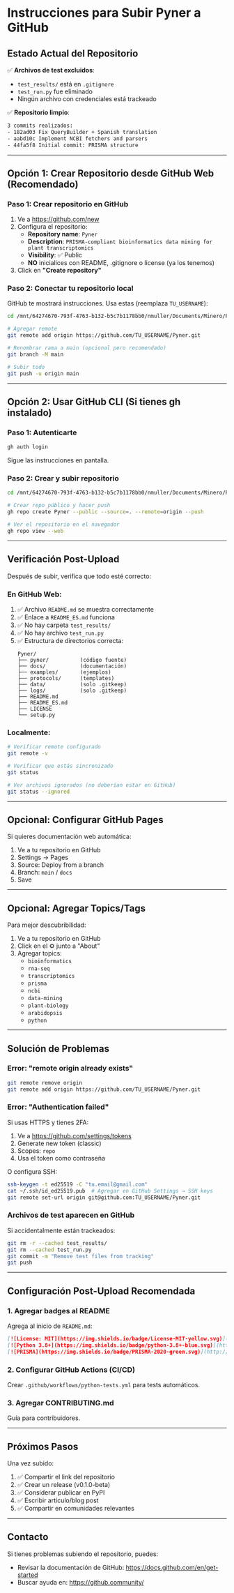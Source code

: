# Instrucciones para Subir Pyner a GitHub

## Estado Actual del Repositorio

✅ **Archivos de test excluidos**:
- `test_results/` está en `.gitignore`
- `test_run.py` fue eliminado
- Ningún archivo con credenciales está trackeado

✅ **Repositorio limpio**:
```bash
3 commits realizados:
- 182ad03 Fix QueryBuilder + Spanish translation
- aabd10c Implement NCBI fetchers and parsers
- 44fa5f8 Initial commit: PRISMA structure
```

---

## Opción 1: Crear Repositorio desde GitHub Web (Recomendado)

### Paso 1: Crear repositorio en GitHub

1. Ve a https://github.com/new
2. Configura el repositorio:
   - **Repository name**: `Pyner`
   - **Description**: `PRISMA-compliant bioinformatics data mining for plant transcriptomics`
   - **Visibility**: ✅ Public
   - **NO** inicialices con README, .gitignore o license (ya los tenemos)
3. Click en **"Create repository"**

### Paso 2: Conectar tu repositorio local

GitHub te mostrará instrucciones. Usa estas (reemplaza `TU_USERNAME`):

```bash
cd /mnt/64274670-793f-4763-b132-b5c7b1178bb0/nmuller/Documents/Minero/Pyner

# Agregar remote
git remote add origin https://github.com/TU_USERNAME/Pyner.git

# Renombrar rama a main (opcional pero recomendado)
git branch -M main

# Subir todo
git push -u origin main
```

---

## Opción 2: Usar GitHub CLI (Si tienes gh instalado)

### Paso 1: Autenticarte

```bash
gh auth login
```

Sigue las instrucciones en pantalla.

### Paso 2: Crear y subir repositorio

```bash
cd /mnt/64274670-793f-4763-b132-b5c7b1178bb0/nmuller/Documents/Minero/Pyner

# Crear repo público y hacer push
gh repo create Pyner --public --source=. --remote=origin --push

# Ver el repositorio en el navegador
gh repo view --web
```

---

## Verificación Post-Upload

Después de subir, verifica que todo esté correcto:

### En GitHub Web:

1. ✅ Archivo `README.md` se muestra correctamente
2. ✅ Enlace a `README_ES.md` funciona
3. ✅ No hay carpeta `test_results/`
4. ✅ No hay archivo `test_run.py`
5. ✅ Estructura de directorios correcta:
   ```
   Pyner/
   ├── pyner/          (código fuente)
   ├── docs/           (documentación)
   ├── examples/       (ejemplos)
   ├── protocols/      (templates)
   ├── data/           (solo .gitkeep)
   ├── logs/           (solo .gitkeep)
   ├── README.md
   ├── README_ES.md
   ├── LICENSE
   └── setup.py
   ```

### Localmente:

```bash
# Verificar remote configurado
git remote -v

# Verificar que estás sincronizado
git status

# Ver archivos ignorados (no deberían estar en GitHub)
git status --ignored
```

---

## Opcional: Configurar GitHub Pages

Si quieres documentación web automática:

1. Ve a tu repositorio en GitHub
2. Settings → Pages
3. Source: Deploy from a branch
4. Branch: `main` / `docs`
5. Save

---

## Opcional: Agregar Topics/Tags

Para mejor descubribilidad:

1. Ve a tu repositorio en GitHub
2. Click en el ⚙️ junto a "About"
3. Agregar topics:
   - `bioinformatics`
   - `rna-seq`
   - `transcriptomics`
   - `prisma`
   - `ncbi`
   - `data-mining`
   - `plant-biology`
   - `arabidopsis`
   - `python`

---

## Solución de Problemas

### Error: "remote origin already exists"

```bash
git remote remove origin
git remote add origin https://github.com/TU_USERNAME/Pyner.git
```

### Error: "Authentication failed"

Si usas HTTPS y tienes 2FA:
1. Ve a https://github.com/settings/tokens
2. Generate new token (classic)
3. Scopes: `repo`
4. Usa el token como contraseña

O configura SSH:
```bash
ssh-keygen -t ed25519 -C "tu.email@gmail.com"
cat ~/.ssh/id_ed25519.pub  # Agregar en GitHub Settings → SSH keys
git remote set-url origin git@github.com:TU_USERNAME/Pyner.git
```

### Archivos de test aparecen en GitHub

Si accidentalmente están trackeados:
```bash
git rm -r --cached test_results/
git rm --cached test_run.py
git commit -m "Remove test files from tracking"
git push
```

---

## Configuración Post-Upload Recomendada

### 1. Agregar badges al README

Agrega al inicio de `README.md`:

```markdown
[![License: MIT](https://img.shields.io/badge/License-MIT-yellow.svg)](https://opensource.org/licenses/MIT)
[![Python 3.8+](https://img.shields.io/badge/python-3.8+-blue.svg)](https://www.python.org/downloads/)
[![PRISMA](https://img.shields.io/badge/PRISMA-2020-green.svg)](http://www.prisma-statement.org/)
```

### 2. Configurar GitHub Actions (CI/CD)

Crear `.github/workflows/python-tests.yml` para tests automáticos.

### 3. Agregar CONTRIBUTING.md

Guía para contribuidores.

---

## Próximos Pasos

Una vez subido:

1. ✅ Compartir el link del repositorio
2. ✅ Crear un release (v0.1.0-beta)
3. ✅ Considerar publicar en PyPI
4. ✅ Escribir artículo/blog post
5. ✅ Compartir en comunidades relevantes

---

## Contacto

Si tienes problemas subiendo el repositorio, puedes:
- Revisar la documentación de GitHub: https://docs.github.com/en/get-started
- Buscar ayuda en: https://github.community/
